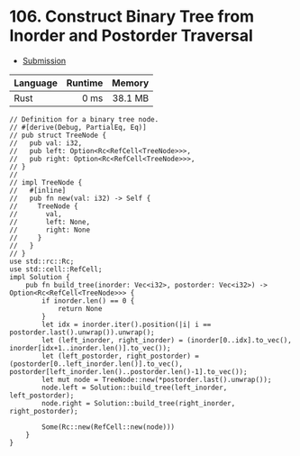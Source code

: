 # 106. Construct Binary Tree from Inorder and Postorder Traversal
- [Submission](https://leetcode.com/submissions/detail/1117102500/)

| Language | Runtime | Memory |
| :-       |       -:|      -:|
| Rust | 0 ms | 38.1 MB |
```
// Definition for a binary tree node.
// #[derive(Debug, PartialEq, Eq)]
// pub struct TreeNode {
//   pub val: i32,
//   pub left: Option<Rc<RefCell<TreeNode>>>,
//   pub right: Option<Rc<RefCell<TreeNode>>>,
// }
// 
// impl TreeNode {
//   #[inline]
//   pub fn new(val: i32) -> Self {
//     TreeNode {
//       val,
//       left: None,
//       right: None
//     }
//   }
// }
use std::rc::Rc;
use std::cell::RefCell;
impl Solution {
    pub fn build_tree(inorder: Vec<i32>, postorder: Vec<i32>) -> Option<Rc<RefCell<TreeNode>>> {
        if inorder.len() == 0 {
            return None
        }
        let idx = inorder.iter().position(|i| i == postorder.last().unwrap()).unwrap();
        let (left_inorder, right_inorder) = (inorder[0..idx].to_vec(), inorder[idx+1..inorder.len()].to_vec());
        let (left_postorder, right_postorder) = (postorder[0..left_inorder.len()].to_vec(), postorder[left_inorder.len()..postorder.len()-1].to_vec());
        let mut node = TreeNode::new(*postorder.last().unwrap());
        node.left = Solution::build_tree(left_inorder, left_postorder);
        node.right = Solution::build_tree(right_inorder, right_postorder);
        
        Some(Rc::new(RefCell::new(node)))
    }
}
```
